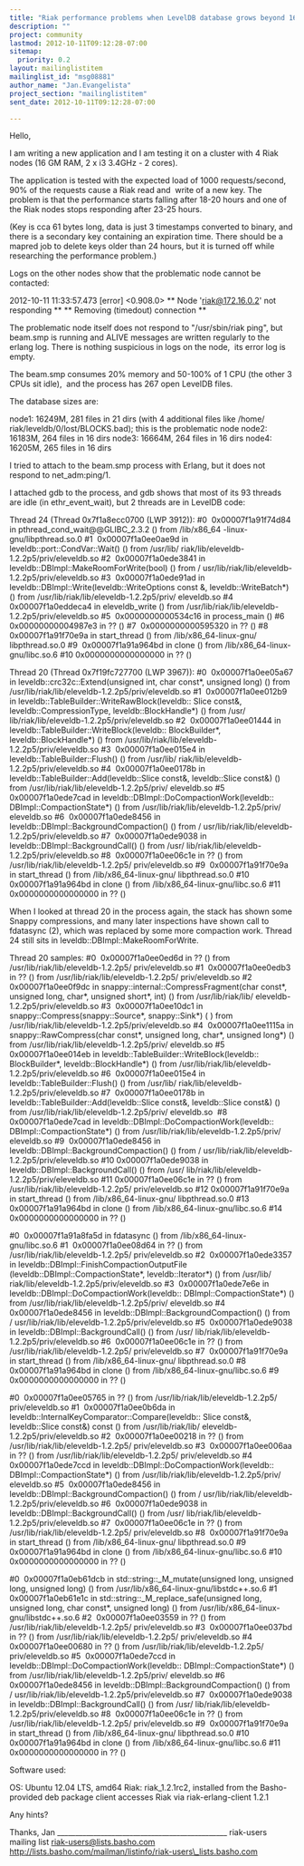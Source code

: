 ```yaml
---
title: "Riak performance problems when LevelDB database grows beyond 16GB"
description: ""
project: community
lastmod: 2012-10-11T09:12:28-07:00
sitemap:
  priority: 0.2
layout: mailinglistitem
mailinglist_id: "msg08881"
author_name: "Jan.Evangelista"
project_section: "mailinglistitem"
sent_date: 2012-10-11T09:12:28-07:00

---
```



Hello,

I am writing a new application and I am testing it on a cluster with 4 Riak
nodes (16 GM RAM, 2 x i3 3.4GHz - 2 cores).

The application is tested with the expected load of 1000 requests/second, 
90% of the requests cause a Riak read and  write of a new key. The problem
is that the performance starts falling after 18-20 hours and one of the Riak
nodes stops responding after 23-25 hours.

(Key is cca 61 bytes long, data is just 3 timestamps converted to binary, 
and there is a secondary key containing an expiration time. There should be
a mapred job to delete keys older than 24 hours, but it is turned off while
researching the performance problem.)

Logs on the other nodes show that the problematic node cannot be contacted:

2012-10-11 11:33:57.473 [error] <0.908.0> \*\* Node 'riak@172.16.0.2' not
responding \*\*
\*\* Removing (timedout) connection \*\*

The problematic node itself does not respond to "/usr/sbin/riak ping", but
beam.smp is running and ALIVE messages are written regularly to the erlang
log. There is nothing suspicious in logs on the node,  its error log is
empty.

The beam.smp consumes 20% memory and 50-100% of 1 CPU (the other 3 CPUs sit
idle),  and the process has 267 open LevelDB files.

The database sizes are:

node1: 16249M, 281 files in 21 dirs (with 4 additional files like /home/
riak/leveldb/0/lost/BLOCKS.bad); this is the problematic node
node2: 16183M, 264 files in 16 dirs
node3: 16664M, 264 files in 16 dirs
node4: 16205M, 265 files in 16 dirs

I tried to attach to the beam.smp process with Erlang, but it does not
respond to net\_adm:ping/1.

I attached gdb to the process, and gdb shows that most of its 93 threads are
idle (in ethr\_event\_wait), but 2 threads are in LevelDB code:

Thread 24 (Thread 0x7f1a8ecc0700 (LWP 3912)):
#0  0x00007f1a91f74d84 in pthread\_cond\_wait@@GLIBC\_2.3.2 () from /lib/x86\_64
-linux-gnu/libpthread.so.0
#1  0x00007f1a0ee0ae9d in leveldb::port::CondVar::Wait() () from /usr/lib/
riak/lib/eleveldb-1.2.2p5/priv/eleveldb.so
#2  0x00007f1a0ede3841 in leveldb::DBImpl::MakeRoomForWrite(bool) () from /
usr/lib/riak/lib/eleveldb-1.2.2p5/priv/eleveldb.so
#3  0x00007f1a0ede91ad in leveldb::DBImpl::Write(leveldb::WriteOptions const
&, leveldb::WriteBatch\*) () from /usr/lib/riak/lib/eleveldb-1.2.2p5/priv/
eleveldb.so
#4  0x00007f1a0eddeca4 in eleveldb\_write () from /usr/lib/riak/lib/eleveldb-
1.2.2p5/priv/eleveldb.so
#5  0x0000000000534c16 in process\_main ()
#6  0x00000000004987e3 in ?? ()
#7  0x0000000000595320 in ?? ()
#8  0x00007f1a91f70e9a in start\_thread () from /lib/x86\_64-linux-gnu/
libpthread.so.0
#9  0x00007f1a91a964bd in clone () from /lib/x86\_64-linux-gnu/libc.so.6
#10 0x0000000000000000 in ?? ()

Thread 20 (Thread 0x7f19fc727700 (LWP 3967)):
#0  0x00007f1a0ee05a67 in leveldb::crc32c::Extend(unsigned int, char const\*,
unsigned long) () from /usr/lib/riak/lib/eleveldb-1.2.2p5/priv/eleveldb.so
#1  0x00007f1a0ee012b9 in leveldb::TableBuilder::WriteRawBlock(leveldb::
Slice const&, leveldb::CompressionType, leveldb::BlockHandle\*) () from /usr/
lib/riak/lib/eleveldb-1.2.2p5/priv/eleveldb.so
#2  0x00007f1a0ee01444 in leveldb::TableBuilder::WriteBlock(leveldb::
BlockBuilder\*, leveldb::BlockHandle\*) () from /usr/lib/riak/lib/eleveldb-
1.2.2p5/priv/eleveldb.so
#3  0x00007f1a0ee015e4 in leveldb::TableBuilder::Flush() () from /usr/lib/
riak/lib/eleveldb-1.2.2p5/priv/eleveldb.so
#4  0x00007f1a0ee0178b in leveldb::TableBuilder::Add(leveldb::Slice const&,
leveldb::Slice const&) () from /usr/lib/riak/lib/eleveldb-1.2.2p5/priv/
eleveldb.so
#5  0x00007f1a0ede7cad in leveldb::DBImpl::DoCompactionWork(leveldb::
DBImpl::CompactionState\*) () from /usr/lib/riak/lib/eleveldb-1.2.2p5/priv/
eleveldb.so
#6  0x00007f1a0ede8456 in leveldb::DBImpl::BackgroundCompaction() () from /
usr/lib/riak/lib/eleveldb-1.2.2p5/priv/eleveldb.so
#7  0x00007f1a0ede9038 in leveldb::DBImpl::BackgroundCall() () from /usr/
lib/riak/lib/eleveldb-1.2.2p5/priv/eleveldb.so
#8  0x00007f1a0ee06c1e in ?? () from /usr/lib/riak/lib/eleveldb-1.2.2p5/
priv/eleveldb.so
#9  0x00007f1a91f70e9a in start\_thread () from /lib/x86\_64-linux-gnu/
libpthread.so.0
#10 0x00007f1a91a964bd in clone () from /lib/x86\_64-linux-gnu/libc.so.6
#11 0x0000000000000000 in ?? ()

When I looked at thread 20 in the process again, the stack has shown some 
Snappy compressions, and many later inspections have shown call to fdatasync
(2),
which was replaced by some more compaction work. Thread 24 still sits in 
leveldb::DBImpl::MakeRoomForWrite.

Thread 20 samples:
#0  0x00007f1a0ee0ed6d in ?? () from /usr/lib/riak/lib/eleveldb-1.2.2p5/
priv/eleveldb.so
#1  0x00007f1a0ee0edb3 in ?? () from /usr/lib/riak/lib/eleveldb-1.2.2p5/
priv/eleveldb.so
#2  0x00007f1a0ee0f9dc in snappy::internal::CompressFragment(char const\*,
unsigned long, char\*, unsigned short\*, int) () from /usr/lib/riak/lib/
eleveldb-1.2.2p5/priv/eleveldb.so
#3  0x00007f1a0ee10dc1 in snappy::Compress(snappy::Source\*, snappy::Sink\*) (
) from /usr/lib/riak/lib/eleveldb-1.2.2p5/priv/eleveldb.so
#4  0x00007f1a0ee1115a in snappy::RawCompress(char const\*, unsigned long,
char\*, unsigned long\*) () from /usr/lib/riak/lib/eleveldb-1.2.2p5/priv/
eleveldb.so
#5  0x00007f1a0ee014eb in leveldb::TableBuilder::WriteBlock(leveldb::
BlockBuilder\*, leveldb::BlockHandle\*) () from /usr/lib/riak/lib/eleveldb-
1.2.2p5/priv/eleveldb.so
#6  0x00007f1a0ee015e4 in leveldb::TableBuilder::Flush() () from /usr/lib/
riak/lib/eleveldb-1.2.2p5/priv/eleveldb.so
#7  0x00007f1a0ee0178b in leveldb::TableBuilder::Add(leveldb::Slice const&,
leveldb::Slice const&) () from /usr/lib/riak/lib/eleveldb-1.2.2p5/priv/
eleveldb.so 
#8  0x00007f1a0ede7cad in leveldb::DBImpl::DoCompactionWork(leveldb::
DBImpl::CompactionState\*) () from /usr/lib/riak/lib/eleveldb-1.2.2p5/priv/
eleveldb.so
#9  0x00007f1a0ede8456 in leveldb::DBImpl::BackgroundCompaction() () from /
usr/lib/riak/lib/eleveldb-1.2.2p5/priv/eleveldb.so
#10 0x00007f1a0ede9038 in leveldb::DBImpl::BackgroundCall() () from /usr/
lib/riak/lib/eleveldb-1.2.2p5/priv/eleveldb.so
#11 0x00007f1a0ee06c1e in ?? () from /usr/lib/riak/lib/eleveldb-1.2.2p5/
priv/eleveldb.so
#12 0x00007f1a91f70e9a in start\_thread () from /lib/x86\_64-linux-gnu/
libpthread.so.0
#13 0x00007f1a91a964bd in clone () from /lib/x86\_64-linux-gnu/libc.so.6
#14 0x0000000000000000 in ?? ()

#0  0x00007f1a91a8fa5d in fdatasync () from /lib/x86\_64-linux-gnu/libc.so.6
#1  0x00007f1a0ee08d64 in ?? () from /usr/lib/riak/lib/eleveldb-1.2.2p5/
priv/eleveldb.so
#2  0x00007f1a0ede3357 in leveldb::DBImpl::FinishCompactionOutputFile
(leveldb::DBImpl::CompactionState\*, leveldb::Iterator\*) () from /usr/lib/
riak/lib/eleveldb-1.2.2p5/priv/eleveldb.so
#3  0x00007f1a0ede7e6e in leveldb::DBImpl::DoCompactionWork(leveldb::
DBImpl::CompactionState\*) () from /usr/lib/riak/lib/eleveldb-1.2.2p5/priv/
eleveldb.so
#4  0x00007f1a0ede8456 in leveldb::DBImpl::BackgroundCompaction() () from /
usr/lib/riak/lib/eleveldb-1.2.2p5/priv/eleveldb.so
#5  0x00007f1a0ede9038 in leveldb::DBImpl::BackgroundCall() () from /usr/
lib/riak/lib/eleveldb-1.2.2p5/priv/eleveldb.so
#6  0x00007f1a0ee06c1e in ?? () from /usr/lib/riak/lib/eleveldb-1.2.2p5/
priv/eleveldb.so
#7  0x00007f1a91f70e9a in start\_thread () from /lib/x86\_64-linux-gnu/
libpthread.so.0
#8  0x00007f1a91a964bd in clone () from /lib/x86\_64-linux-gnu/libc.so.6
#9  0x0000000000000000 in ?? ()

#0  0x00007f1a0ee05765 in ?? () from /usr/lib/riak/lib/eleveldb-1.2.2p5/
priv/eleveldb.so
#1  0x00007f1a0ee0b6da in leveldb::InternalKeyComparator::Compare(leveldb::
Slice const&, leveldb::Slice const&) const () from /usr/lib/riak/lib/
eleveldb-1.2.2p5/priv/eleveldb.so
#2  0x00007f1a0ee00218 in ?? () from /usr/lib/riak/lib/eleveldb-1.2.2p5/
priv/eleveldb.so
#3  0x00007f1a0ee006aa in ?? () from /usr/lib/riak/lib/eleveldb-1.2.2p5/
priv/eleveldb.so
#4  0x00007f1a0ede7ccd in leveldb::DBImpl::DoCompactionWork(leveldb::
DBImpl::CompactionState\*) () from /usr/lib/riak/lib/eleveldb-1.2.2p5/priv/
eleveldb.so
#5  0x00007f1a0ede8456 in leveldb::DBImpl::BackgroundCompaction() () from /
usr/lib/riak/lib/eleveldb-1.2.2p5/priv/eleveldb.so
#6  0x00007f1a0ede9038 in leveldb::DBImpl::BackgroundCall() () from /usr/
lib/riak/lib/eleveldb-1.2.2p5/priv/eleveldb.so
#7  0x00007f1a0ee06c1e in ?? () from /usr/lib/riak/lib/eleveldb-1.2.2p5/
priv/eleveldb.so
#8  0x00007f1a91f70e9a in start\_thread () from /lib/x86\_64-linux-gnu/
libpthread.so.0
#9  0x00007f1a91a964bd in clone () from /lib/x86\_64-linux-gnu/libc.so.6
#10 0x0000000000000000 in ?? ()

#0  0x00007f1a0eb61dcb in std::string::\_M\_mutate(unsigned long, unsigned
long, unsigned long) () from /usr/lib/x86\_64-linux-gnu/libstdc++.so.6
#1  0x00007f1a0eb61e1c in std::string::\_M\_replace\_safe(unsigned long,
unsigned long, char const\*, unsigned long) () from /usr/lib/x86\_64-linux-
gnu/libstdc++.so.6
#2  0x00007f1a0ee03559 in ?? () from /usr/lib/riak/lib/eleveldb-1.2.2p5/
priv/eleveldb.so
#3  0x00007f1a0ee037bd in ?? () from /usr/lib/riak/lib/eleveldb-1.2.2p5/
priv/eleveldb.so
#4  0x00007f1a0ee00680 in ?? () from /usr/lib/riak/lib/eleveldb-1.2.2p5/
priv/eleveldb.so
#5  0x00007f1a0ede7ccd in leveldb::DBImpl::DoCompactionWork(leveldb::
DBImpl::CompactionState\*) () from /usr/lib/riak/lib/eleveldb-1.2.2p5/priv/
eleveldb.so
#6  0x00007f1a0ede8456 in leveldb::DBImpl::BackgroundCompaction() () from /
usr/lib/riak/lib/eleveldb-1.2.2p5/priv/eleveldb.so
#7  0x00007f1a0ede9038 in leveldb::DBImpl::BackgroundCall() () from /usr/
lib/riak/lib/eleveldb-1.2.2p5/priv/eleveldb.so
#8  0x00007f1a0ee06c1e in ?? () from /usr/lib/riak/lib/eleveldb-1.2.2p5/
priv/eleveldb.so
#9  0x00007f1a91f70e9a in start\_thread () from /lib/x86\_64-linux-gnu/
libpthread.so.0
#10 0x00007f1a91a964bd in clone () from /lib/x86\_64-linux-gnu/libc.so.6
#11 0x0000000000000000 in ?? ()

Software used:

OS: Ubuntu 12.04 LTS, amd64
Riak: riak\_1.2.1rc2, installed from the Basho-provided deb package
client accesses Riak via riak-erlang-client 1.2.1

Any hints?

Thanks, Jan
\_\_\_\_\_\_\_\_\_\_\_\_\_\_\_\_\_\_\_\_\_\_\_\_\_\_\_\_\_\_\_\_\_\_\_\_\_\_\_\_\_\_\_\_\_\_\_
riak-users mailing list
riak-users@lists.basho.com
http://lists.basho.com/mailman/listinfo/riak-users\_lists.basho.com

